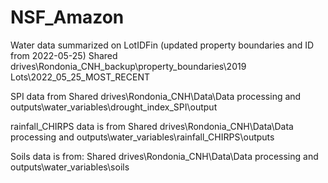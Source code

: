 # NSF_Amazon

Water data summarized on LotIDFin (updated property boundaries and ID from 2022-05-25)
Shared drives\Rondonia_CNH_backup\property_boundaries\2019 Lots\2022_05_25_MOST_RECENT

SPI data from 
Shared drives\Rondonia_CNH\Data\Data processing and outputs\water_variables\drought_index_SPI\output

rainfall_CHIRPS data is from
Shared drives\Rondonia_CNH\Data\Data processing and outputs\water_variables\rainfall_CHIRPS\outputs

Soils data is from:
Shared drives\Rondonia_CNH\Data\Data processing and outputs\water_variables\soils

